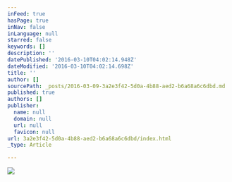 ```yaml
---
inFeed: true
hasPage: true
inNav: false
inLanguage: null
starred: false
keywords: []
description: ''
datePublished: '2016-03-10T04:02:14.948Z'
dateModified: '2016-03-10T04:02:14.698Z'
title: ''
author: []
sourcePath: _posts/2016-03-09-3a2e3f42-5d0a-4b88-aed2-b6a68a6c6dbd.md
published: true
authors: []
publisher:
  name: null
  domain: null
  url: null
  favicon: null
url: 3a2e3f42-5d0a-4b88-aed2-b6a68a6c6dbd/index.html
_type: Article

---
```

![](https://the-grid-user-content.s3-us-west-2.amazonaws.com/ce18efc3-6a8f-422b-a214-97af35f473de.jpg)